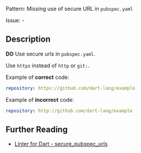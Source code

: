 Pattern: Missing use of secure URL in `pubspec.yaml`

Issue: -

## Description

**DO** Use secure urls in `pubspec.yaml`.

Use `https` instead of `http` or `git:`.

Example of **correct** code:
```yaml
repository: https://github.com/dart-lang/example
```

Example of **incorrect** code:
```yaml
repository: http://github.com/dart-lang/example
```


## Further Reading

* [Linter for Dart - secure_pubspec_urls](https://dart.dev/tools/linter-rules/secure_pubspec_urls)
